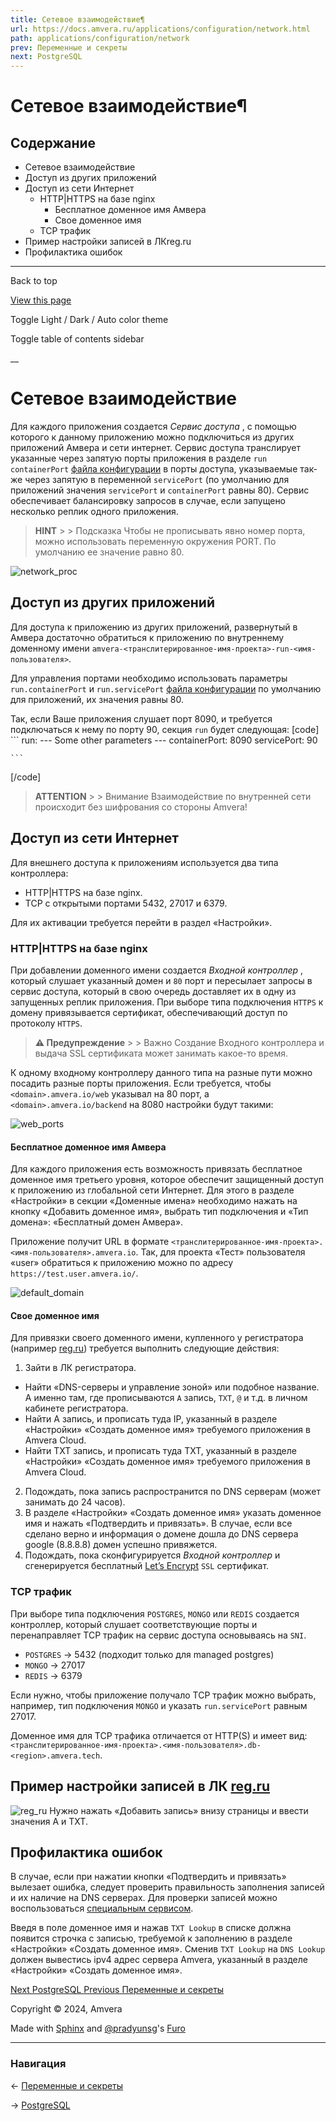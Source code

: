 ```yaml
---
title: Сетевое взаимодействие¶
url: https://docs.amvera.ru/applications/configuration/network.html
path: applications/configuration/network
prev: Переменные и секреты
next: PostgreSQL
---
```


# Сетевое взаимодействие¶

## Содержание

- Сетевое взаимодействие
- Доступ из других приложений
- Доступ из сети Интернет
  - HTTP|HTTPS на базе nginx
    - Бесплатное доменное имя Амвера
    - Свое доменное имя
  - TCP трафик
- Пример настройки записей в ЛКreg.ru
- Профилактика ошибок

---

Back to top

[ View this page ](<../../_sources/applications/configuration/network.md.txt> "View this page")

Toggle Light / Dark / Auto color theme

Toggle table of contents sidebar

__

# Сетевое взаимодействие

Для каждого приложения создается _Сервис доступа_ , с помощью которого к данному приложению можно подключиться из других приложений Амвера и сети интернет. Сервис доступа транслирует указанные через запятую порты приложения в разделе ``run`` ``containerPort`` [файла конфигурации](config-file.md) в порты доступа, указываемые так-же через запятую в переменной ``servicePort`` (по умолчанию для приложений значения ``servicePort`` и ``containerPort`` равны 80). Сервис обеспечивает балансировку запросов в случае, если запущено несколько реплик одного приложения.

> **HINT** > > Подсказка Чтобы не прописывать явно номер порта, можно использовать переменную окружения PORT. По умолчанию ее значение равно 80. 

![network_proc](images/network_proc.png)

## Доступ из других приложений

Для доступа к приложению из других приложений, развернутый в Амвера достаточно обратиться к приложению по внутреннему доменному имени ``amvera-<транслитерированное-имя-проекта>-run-<имя-пользователя>``.

Для управления портами необходимо использовать параметры ``run.containerPort`` и ``run.servicePort`` [файла конфигурации](config-file.md) по умолчанию для приложений, их значения равны 80.

Так, если Ваше приложения слушает порт 8090, и требуется подключаться к нему по порту 90, секция ``run`` будет следующая:
[code] 
    ```
    run:
      --- Some other parameters ---
      containerPort: 8090
      servicePort: 90
    
    ```
    
[/code]

> **ATTENTION** > > Внимание Взаимодействие по внутренней сети происходит без шифрования со стороны Amvera! 

## Доступ из сети Интернет

Для внешнего доступа к приложениям используется два типа контроллера:
* HTTP|HTTPS на базе nginx.
* TCP с открытыми портами 5432, 27017 и 6379.

Для их активации требуется перейти в раздел «Настройки».

### HTTP|HTTPS на базе nginx

При добавлении доменного имени создается _Входной контроллер_ , который слушает указанный домен и ``80`` порт и пересылает запросы в сервис доступа, который в свою очередь доставляет их в одну из запущенных реплик приложения. При выборе типа подключения ``HTTPS`` к домену привязывается сертификат, обеспечивающий доступ по протоколу ``HTTPS``.

> **⚠️ Предупреждение** > > Важно Создание Входного контроллера и выдача SSL сертификата может занимать какое-то время. 

К одному входному контроллеру данного типа на разные пути можно посадить разные порты приложения. Если требуется, чтобы ``<domain>.amvera.io/web`` указывал на 80 порт, а ``<domain>.amvera.io/backend`` на 8080 настройки будут такими:

![web_ports](images/web_ports.png)

#### Бесплатное доменное имя Амвера

Для каждого приложения есть возможность привязать бесплатное доменное имя третьего уровня, которое обеспечит защищенный доступ к приложению из глобальной сети Интернет. Для этого в разделе «Настройки» в секции «Доменные имена» необходимо нажать на кнопку «Добавить доменное имя», выбрать тип подключения и «Тип домена»: «Бесплатный домен Амвера».

Приложение получит URL в формате ``<транслитерированное-имя-проекта>.<имя-пользователя>.amvera.io``. Так, для проекта «Тест» пользователя «user» обратиться к приложению можно по адресу ``https://test.user.amvera.io/``.

![default_domain](images/default_domain.png)

#### Свое доменное имя

Для привязки своего доменного имени, купленного у регистратора (например [reg.ru](<https://reg.ru>)) требуется выполнить следующие действия:
1. Зайти в ЛК регистратора.
* Найти «DNS-серверы и управление зоной» или подобное название. А именно там, где прописываются ``A`` запись, ``TXT``, ``@`` и т.д. в личном кабинете регистратора.
* Найти A запись, и прописать туда IP, указанный в разделе «Настройки» «Создать доменное имя» требуемого приложения в Amvera Cloud.
* Найти TXT запись, и прописать туда TXT, указанный в разделе «Настройки» «Создать доменное имя» требуемого приложения в Amvera Cloud.
2. Подождать, пока запись распространится по DNS серверам (может занимать до 24 часов).
3. В разделе «Настройки» «Создать доменное имя» указать доменное имя и нажать «Подтвердить и привязать». В случае, если все сделано верно и информация о домене дошла до DNS сервера google (8.8.8.8) домен успешно привяжется.
4. Подождать, пока сконфигурируется _Входной контроллер_ и сгенерируется бесплатный [Let’s Encrypt](<https://letsencrypt.org/>) ``SSL`` сертификат.

### TCP трафик

При выборе типа подключения ``POSTGRES``, ``MONGO`` или ``REDIS`` создается контроллер, который слушает соответствующие порты и перенаправляет TCP трафик на сервис доступа основываясь на ``SNI``.
* ``POSTGRES`` -> 5432 (подходит только для managed postgres)
* ``MONGO`` -> 27017
* ``REDIS`` -> 6379

Если нужно, чтобы приложение получало TCP трафик можно выбрать, например, тип подключения ``MONGO`` и указать ``run.servicePort`` равным 27017.

Доменное имя для TCP трафика отличается от HTTP(S) и имеет вид: ``<транслитерированное-имя-проекта>.<имя-пользователя>.db-<region>.amvera.tech``.

## Пример настройки записей в ЛК [reg.ru](<https://reg.ru>)

![reg_ru](images/reg_ru.png) Нужно нажать «Добавить запись» внизу страницы и ввести значения A и TXT.

## Профилактика ошибок

В случае, если при нажатии кнопки «Подтвердить и привязать» вылезает ошибка, следует проверить правильность заполнения записей и их наличие на DNS серверах. Для проверки записей можно воспользоваться [специальным сервисом](<https://mxtoolbox.com/txtlookup.aspx>).

Введя в поле доменное имя и нажав ``TXT Lookup`` в списке должна появится строчка с записью, требуемой к заполнению в разделе «Настройки» «Создать доменное имя». Сменив ``TXT Lookup`` на ``DNS Lookup`` должен вывестись ipv4 адрес сервера Amvera, указанный в разделе «Настройки» «Создать доменное имя».

[ Next PostgreSQL ](../../databases/postgreSQL.md) [ Previous Переменные и секреты ](variables.md)

Copyright © 2024, Amvera 

Made with [Sphinx](<https://www.sphinx-doc.org/>) and [@pradyunsg](<https://pradyunsg.me>)'s [Furo](<https://github.com/pradyunsg/furo>)


---

### Навигация

← [Переменные и секреты](variables.md)

→ [PostgreSQL](databases/postgreSQL.md)
